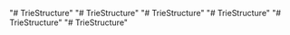 "# TrieStructure" 
"# TrieStructure" 
"# TrieStructure" 
"# TrieStructure" 
"# TrieStructure" 
"# TrieStructure" 
